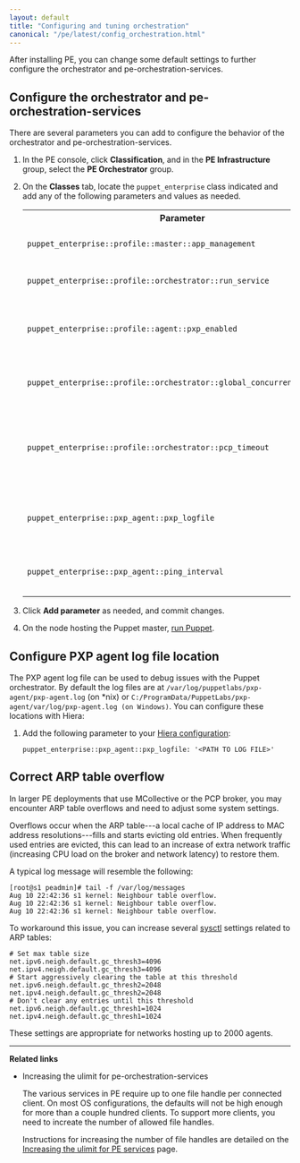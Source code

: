 ```yaml
---
layout: default
title: "Configuring and tuning orchestration"
canonical: "/pe/latest/config_orchestration.html"
---
```


After installing PE, you can change some default settings to further configure the orchestrator and pe-orchestration-services.

## Configure the orchestrator and pe-orchestration-services

There are several parameters you can add to configure the behavior of the orchestrator and pe-orchestration-services.

1. In the PE console, click **Classification**, and in the **PE Infrastructure** group, select the **PE Orchestrator** group.  
2. On the **Classes** tab, locate the `puppet_enterprise` class indicated and add any of the following parameters and values as needed.

   <table>
     <tr>
       <th>Parameter</th>
       <th>Value</th>
     </tr>
     <tr>
       <td nowrap><code>puppet_enterprise::profile::master::app_management</code></td>
       <td nowrap>Disable or enable application management. Set to <code>true</code> or <code>false</code>.<br>Enabled (<code>true</code>) by default.</td>
     </tr>
     <tr>
       <td nowrap><code>puppet_enterprise::profile::orchestrator::run_service</code></td>
       <td>Disable or enable orchestration services. Set to <code>true</code> or <code>false</code>.<br>Enabled (<code>true</code>) by default.</td>
     </tr>
     <tr>
       <td nowrap><code>puppet_enterprise::profile::agent::pxp_enabled</code></td>
       <td>Disable or enable the PXP service. Set to <code>true</code> or <code>false</code>.<br>If you disable this setting you can’t use the orchestrator or the <b>Run Puppet</b> button in the console. <br>Enabled (<code>true</code>) by default.</td>
     </tr>
     <tr>
       <td nowrap><code>puppet_enterprise::profile::orchestrator::global_concurrent_compiles</code></td>
       <td>An integer that determines how many concurrent compile requests can be outstanding to the Puppet master, across all orchestrator jobs. <br>The default value is <code>"8"</code>.</td>
     </tr>
     <tr>
       <td nowrap><code>puppet_enterprise::profile::orchestrator::pcp_timeout</code></td>
       <td>A Puppet agent needs to connect to the PCP broker in order to do Puppet runs via the Puppet orchestrator. Set an integer to specify how much time should pass before the connection times out.<br> The Puppet orchestrator defaults to <code>"30"</code> seconds. If the agent can’t connect to the broker in that time frame, the run will timeout.</td>
     </tr>
     <tr>
       <td nowrap><code>puppet_enterprise::pxp_agent::pxp_logfile</code></td>
       <td>A string that represents the path to the PXP agent log file. Change as needed. By default, the log files are at  <code>/var/log/puppetlabs/pxp-agent/pxp-agent.log</code> (on *nix) or <code>C:/ProgramData/PuppetLabs/pxp-agent/var/log/pxp-agent.log</code> (on Windows).</td>
     </tr>
     <tr>
       <td nowrap><code>puppet_enterprise::pxp_agent::ping_interval</code></td>
       <td>Controls how frequently PXP agents will ping PCP brokers. If the agents don't receive responses, they will attempt to reconnect.<br> Defaults to <code>"120"</code> seconds.</td>
     </tr>
   </table>
   
3. Click **Add parameter** as needed, and commit changes.
4. On the node hosting the Puppet master, [run Puppet](./console_classes_groups_running_puppet.html#options-for-running-puppet-on-agent-nodes).  

## Configure PXP agent log file location

The PXP agent log file can be used to debug issues with the Puppet orchestrator. By default the log files are at  `/var/log/puppetlabs/pxp-agent/pxp-agent.log` (on *nix) or `C:/ProgramData/PuppetLabs/pxp-agent/var/log/pxp-agent.log (on Windows)`. You can configure these locations with Hiera:

1. Add the following parameter to your [Hiera configuration](./config_intro.html#configure-settings-with-hiera):

   ~~~
   puppet_enterprise::pxp_agent::pxp_logfile: '<PATH TO LOG FILE>'
   ~~~

## Correct ARP table overflow

In larger PE deployments that use MCollective or the PCP broker, you may encounter ARP table overflows and need to adjust some system settings. 

Overflows occur when the ARP table---a local cache of IP address to MAC address resolutions---fills and starts evicting old entries. When frequently used entries are evicted, this can lead to an increase of extra network traffic (increasing CPU load on the broker and network latency) to restore them.

A typical log message will resemble the following:

~~~
[root@s1 peadmin]# tail -f /var/log/messages
Aug 10 22:42:36 s1 kernel: Neighbour table overflow.
Aug 10 22:42:36 s1 kernel: Neighbour table overflow.
Aug 10 22:42:36 s1 kernel: Neighbour table overflow.
~~~

To workaround this issue, you can increase several [sysctl](https://www.kernel.org/doc/Documentation/networking/ip-sysctl.txt) settings related to ARP tables:

~~~
# Set max table size
net.ipv6.neigh.default.gc_thresh3=4096
net.ipv4.neigh.default.gc_thresh3=4096
# Start aggressively clearing the table at this threshold
net.ipv6.neigh.default.gc_thresh2=2048
net.ipv4.neigh.default.gc_thresh2=2048
# Don't clear any entries until this threshold
net.ipv6.neigh.default.gc_thresh1=1024
net.ipv4.neigh.default.gc_thresh1=1024
~~~

These settings are appropriate for networks hosting up to 2000 agents.

***
**Related links**

- Increasing the ulimit for pe-orchestration-services

   The various services in PE require up to one file handle per connected client. On most OS configurations, the defaults will not be high enough for more than a couple hundred clients. To support more clients, you need to increate the number of allowed file handles.

   Instructions for increasing the number of file handles are detailed on the [Increasing the ulimit for PE services](./config_ulimit.html) page.
